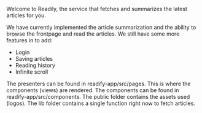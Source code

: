 Welcome to Readily, the service that fetches and summarizes the latest articles for you. 

We have currently implemented the article summarization and the ability to browse the frontpage and read the articles. We still have some more features in to add:
* Login
* Saving articles
* Reading history
* Infinite scroll

The presenters can be found in readify-app/src/pages. This is where the components (views) are rendered. The components can be found in readify-app/src/components. The public folder contains the assets used (logos). The lib folder contains a single function right now to fetch articles.

